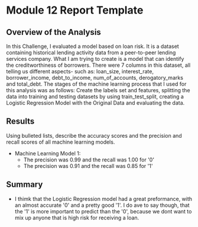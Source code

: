 # Module 12 Report Template

## Overview of the Analysis

In this Challenge, I evaluated a model based on loan risk. It is a dataset containing historical lending activity data from a peer-to-peer lending services company. What I am trying to create is a model that can identify the creditworthiness of borrowers. There were 7 columns in this dataset, all telling us different aspects- such as: 	loan_size, interest_rate, borrower_income, debt_to_income, num_of_accounts, derogatory_marks and total_debt. The stages of the machine learning process that I used for this analysis was as follows: Create the labels set and features, splitting the data into training and testing datasets by using train_test_split, creating a Logistic Regression Model with the Original Data and evaluating the data.

## Results

Using bulleted lists, describe the accuracy scores and the precision and recall scores of all machine learning models.

* Machine Learning Model 1:
    * The precision was  0.99 and the recall was 1.00  for '0'
    * The precision was  0.91 and the recall was 0.85  for '1'

## Summary

* I thimk that the Logistic Regression model had a great preformance, with an almost accurate '0' and a pretty good '1'. I do ave to say though, that the '1' is more important to predict than the '0', because we dont want to mix up anyone that is high risk for receiving a loan.

